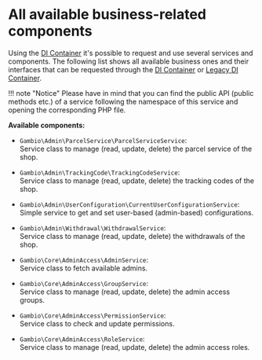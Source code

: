 # All available business-related components 

Using the [DI Container] it's possible to request and use several services and components. The following
list shows all available business ones and their interfaces that can be requested through the [DI Container]
or [Legacy DI Container].

!!! note "Notice"
    Please have in mind that you can find the public API (public methods etc.) of a service following the namespace
    of this service and opening the corresponding PHP file.

__Available components:__

- `Gambio\Admin\ParcelService\ParcelServiceService`:  
  Service class to manage (read, update, delete) the parcel service of the shop.

- `Gambio\Admin\TrackingCode\TrackingCodeService`:  
  Service class to manage (read, update, delete) the tracking codes of the shop.

- `Gambio\Admin\UserConfiguration\CurrentUserConfigurationService`:  
  Simple service to get and set user-based (admin-based) configurations.

- `Gambio\Admin\Withdrawal\WithdrawalService`:  
  Service class to manage (read, update, delete) the withdrawals of the shop.

- `Gambio\Core\AdminAccess\AdminService`:  
  Service class to fetch available admins.

- `Gambio\Core\AdminAccess\GroupService`:  
  Service class to manage (read, update, delete) the admin access groups.

- `Gambio\Core\AdminAccess\PermissionService`:  
  Service class to check and update permissions.

- `Gambio\Core\AdminAccess\RoleService`:  
  Service class to manage (read, update, delete) the admin access roles.



[DI Container]: ./../details/di-container.md
[Legacy DI Container]: ./../details/di-container.md#legacy-di-container
